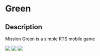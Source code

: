 # Green

<h2> Description </h2>
<p>Mission Green is a simple RTS mobile game</p>

<img src="https://raw.githubusercontent.com/Whistlle/Green/master/README/game_1.png"/>
<img src="https://raw.githubusercontent.com/Whistlle/Green/master/README/game_2.png"/>
<img src="https://raw.githubusercontent.com/Whistlle/Green/master/README/game_3.png"/>
